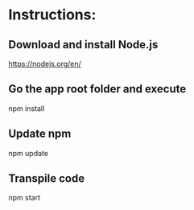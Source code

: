 # Instructions:

## Download and install Node.js
https://nodejs.org/en/

## Go the app root folder and execute
npm install

## Update npm
npm update

## Transpile code
npm start
